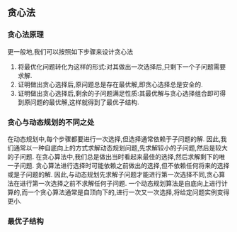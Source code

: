 ## 贪心法

### 贪心法原理
更一般地,我们可以按照如下步骤来设计贪心法
1. 将最优化问题转化为这样的形式:对其做出一次选择后,只剩下一个子问题需要求解.
2. 证明做出贪心选择后,原问题总是存在最优解,即贪心选择总是安全的.
3. 证明做出贪心选择后,剩余的子问题满足性质:其最优解与贪心选择组合即可得到原问题的最优解,这样就得到了最优子结构.

### 贪心与动态规划的不同之处

在动态规划中,每个步骤都要进行一次选择,但选择通常依赖于子问题的解.
因此,我们通常以一种自底向上的方式求解动态规划问题,先求解较小的子问题,然后是较大的子问题.
在贪心算法中,我们总是做出当时看起来最佳的选择,然后求解剩下的唯一子问题.
贪心算法进行选择时可能依赖之前做出的选择,但不依赖任何将来的选择或是子问题的解.
因此,与动态规划先求解子问题才能进行第一次选择不同,贪心算法在进行第一次选择之前不求解任何子问题.
一个动态规划算法是自底向上进行计算的,而一个贪心算法通常是自顶向下的,进行一次又一次选择,将给定问题实例变得更小.

### 最优子结构


